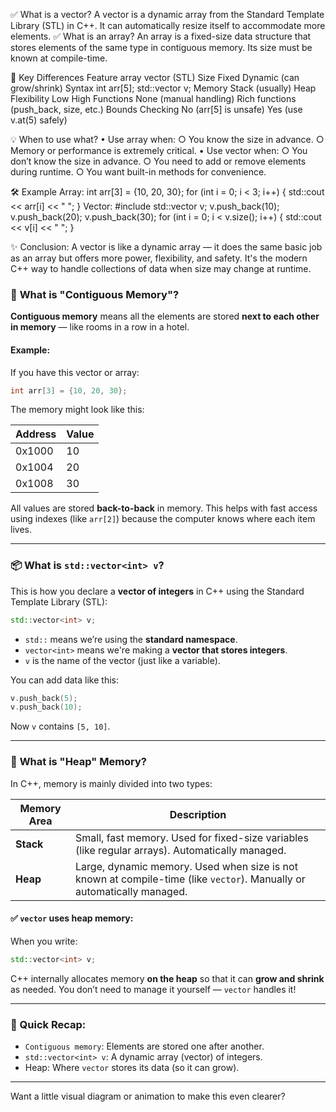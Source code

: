 ✅ What is a vector?
A vector is a dynamic array from the Standard Template Library (STL) in C++. It can automatically resize itself to accommodate more elements.
✅ What is an array?
An array is a fixed-size data structure that stores elements of the same type in contiguous memory. Its size must be known at compile-time.

🔄 Key Differences
Feature	                array	                vector (STL)
Size	                Fixed	                Dynamic (can grow/shrink)
Syntax	                int arr[5];	            std::vector<int> v;
Memory	Stack           (usually)	            Heap
Flexibility	            Low	                    High
Functions	        None (manual handling)	    Rich functions (push_back, size, etc.)
Bounds Checking	    No (arr[5] is unsafe)	    Yes (use v.at(5) safely)

💡 When to use what?
    • Use array when:
        ○ You know the size in advance.
        ○ Memory or performance is extremely critical.
    • Use vector when:
        ○ You don’t know the size in advance.
        ○ You need to add or remove elements during runtime.
        ○ You want built-in methods for convenience.

🛠 Example
Array:
int arr[3] = {10, 20, 30};
for (int i = 0; i < 3; i++) {
    std::cout << arr[i] << " ";
}
Vector:
#include <vector>
std::vector<int> v;
v.push_back(10);
v.push_back(20);
v.push_back(30);
for (int i = 0; i < v.size(); i++) {
    std::cout << v[i] << " ";
}

✨ Conclusion:
    A vector is like a dynamic array — it does the same basic job as an array but offers more power, flexibility, and safety. It's the modern C++ way to handle collections of data when size may change at runtime.


### 💾 **What is "Contiguous Memory"?**

**Contiguous memory** means all the elements are stored **next to each other in memory** — like rooms in a row in a hotel.

#### Example:
If you have this vector or array:
```cpp
int arr[3] = {10, 20, 30};
```

The memory might look like this:

| Address   | Value |
|-----------|--------|
| 0x1000    | 10     |
| 0x1004    | 20     |
| 0x1008    | 30     |

All values are stored **back-to-back** in memory. This helps with fast access using indexes (like `arr[2]`) because the computer knows where each item lives.

---

### 📦 **What is `std::vector<int> v`?**

This is how you declare a **vector of integers** in C++ using the Standard Template Library (STL):

```cpp
std::vector<int> v;
```

- `std::` means we’re using the **standard namespace**.
- `vector<int>` means we're making a **vector that stores integers**.
- `v` is the name of the vector (just like a variable).

You can add data like this:
```cpp
v.push_back(5);
v.push_back(10);
```

Now `v` contains `[5, 10]`.

---

### 🧠 **What is "Heap" Memory?**

In C++, memory is mainly divided into two types:

| Memory Area | Description |
|-------------|-------------|
| **Stack**   | Small, fast memory. Used for fixed-size variables (like regular arrays). Automatically managed. |
| **Heap**    | Large, dynamic memory. Used when size is not known at compile-time (like `vector`). Manually or automatically managed. |

#### ✅ `vector` uses heap memory:
When you write:
```cpp
std::vector<int> v;
```
C++ internally allocates memory **on the heap** so that it can **grow and shrink** as needed. You don’t need to manage it yourself — `vector` handles it!

---

### 🔁 Quick Recap:

- `Contiguous memory`: Elements are stored one after another.
- `std::vector<int> v`: A dynamic array (vector) of integers.
- Heap: Where `vector` stores its data (so it can grow).

---

Want a little visual diagram or animation to make this even clearer?